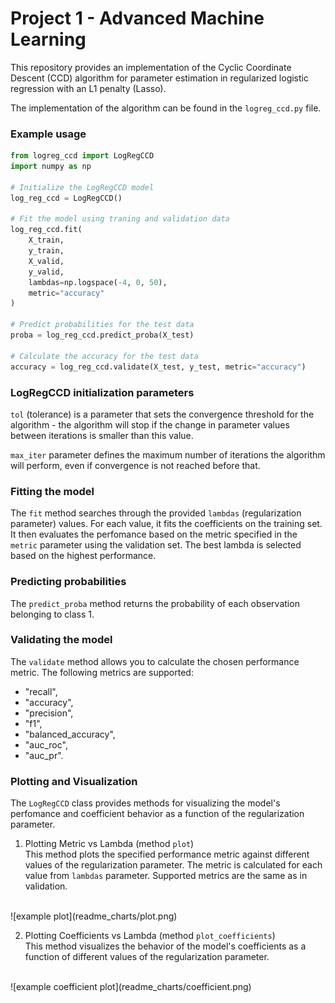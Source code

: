 # Project 1 - Advanced Machine Learning

This repository provides an implementation of the Cyclic Coordinate Descent (CCD) algorithm for parameter estimation in regularized logistic regression with an L1 penalty (Lasso).

The implementation of the algorithm can be found in the `logreg_ccd.py` file.

### Example usage
```python
from logreg_ccd import LogRegCCD
import numpy as np

# Initialize the LogRegCCD model
log_reg_ccd = LogRegCCD()

# Fit the model using traning and validation data
log_reg_ccd.fit(
    X_train,
    y_train,
    X_valid,
    y_valid,
    lambdas=np.logspace(-4, 0, 50),
    metric="accuracy"
)

# Predict probabilities for the test data
proba = log_reg_ccd.predict_proba(X_test)

# Calculate the accuracy for the test data
accuracy = log_reg_ccd.validate(X_test, y_test, metric="accuracy")
```

### LogRegCCD initialization parameters

`tol` (tolerance) is a parameter that sets the convergence threshold for the algorithm - the algorithm will stop if the change in parameter values between iterations is smaller than this value.

`max_iter` parameter defines the maximum number of iterations the algorithm will perform, even if convergence is not reached before that.

### Fitting the model

The `fit` method searches through the provided `lambdas` (regularization parameter) values. For each value, it fits the coefficients on the training set. It then evaluates the perfomance based on the metric specified in the `metric` parameter using the validation set. The best lambda is selected based on the highest performance.

### Predicting probabilities

The `predict_proba` method returns the probability of each observation belonging to class 1.

### Validating the model

The `validate` method allows you to calculate the chosen performance metric. The following metrics are supported:

- "recall",
- "accuracy",
- "precision",
- "f1",
- "balanced_accuracy",
- "auc_roc",
- "auc_pr".

### Plotting and Visualization

The `LogRegCCD` class provides methods for visualizing the model's perfomance and coefficient behavior as a function of the regularization parameter.

1. Plotting Metric vs Lambda (method `plot`) <br>
This method plots the specified performance metric against different values of the regularization parameter. The metric is calculated for each value from `lambdas` parameter. Supported metrics are the same as in validation.
<br>
![example plot](readme_charts/plot.png)

2. Plotting Coefficients vs Lambda (method `plot_coefficients`) <br>
This method visualizes the behavior of the model's coefficients as a function of different values of the regularization parameter.
<br>
![example coefficient plot](readme_charts/coefficient.png)